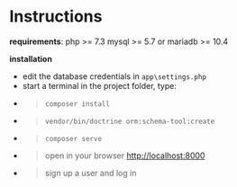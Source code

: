 # Instructions

**requirements**:
php >= 7.3
mysql >= 5.7 or mariadb >= 10.4

**installation**
- edit the database credentials in `app\settings.php`
- start a terminal in the project folder, type:
- >`composer install`
- >`vendor/bin/doctrine orm:schema-tool:create`
- >`composer serve`
- > open in your browser  [http://localhost:8000](http://localhost:8000)
- > sign up a user and log in
